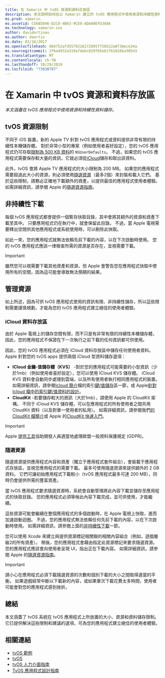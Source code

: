 ```yaml
---
title: 在 Xamarin 中 tvOS 資源和資料存放區
description: 本文說明如何在以 Xamarin 建立的 tvOS 應用程式中使用資源和持續性資料儲存。 它討論 iCloud 資料儲存體和隨選資源。
ms.prod: xamarin
ms.assetid: C56B5046-D2C0-4B63-9CE0-ADAA0EFD368A
ms.technology: xamarin-ios
author: davidortinau
ms.author: daortin
ms.date: 03/16/2017
ms.openlocfilehash: d84752afd5579216272895f750522a8f38ece34a
ms.sourcegitcommit: 2fbe4932a319af4ebc829f65eb1fb1816ba305d3
ms.translationtype: MT
ms.contentlocale: zh-TW
ms.lasthandoff: 10/29/2019
ms.locfileid: "73030797"
---
```

# <a name="tvos-resources-and-data-storage-in-xamarin"></a>在 Xamarin 中 tvOS 資源和資料存放區

_本文涵蓋在 tvOS 應用程式中使用資源和持續性資料儲存。_

<a name="tvOS-Resource-Limitations" />

## <a name="tvos-resource-limitations"></a>tvOS 資源限制

不同于 iOS 裝置，新的 Apple TV 針對 tvOS 應用程式或資料提供非常有限的持續性本機儲存體。 對於非常小型的專案（例如使用者喜好設定），您的 tvOS 應用程式仍可存取[限制為 500 KB 資料](https://forums.developer.apple.com/message/50696#50696)的 `NSUserDefaults`。 不過，如果您的 tvOS 應用程式需要保存較大量的資訊，它就必須從[iCloud](#iCloud-Data-Storage)儲存和取出該資料。

此外，tvOS 會將 Apple TV 應用程式的大小限制為 200 MB。 如果您的應用程式需要超過此大小的資源，則必須使用[隨選資源](#On-Demand-Resources)（最多2個）來封裝和載入它們。 基於這些限制，請務必正確地下載額外的資產，以提供最佳的應用程式使用者體驗。 如需詳細資訊，請參閱 Apple 的[隨選資源指南](https://developer.apple.com/library/prerelease/tvos/documentation/FileManagement/Conceptual/On_Demand_Resources_Guide/index.html#//apple_ref/doc/uid/TP40015083)。

<a name="Non-Persistent-Downloads" />

## <a name="non-persistent-downloads"></a>非持續性下載

每個 tvOS 應用程式都會提供一個暫存快取目錄，其中會將其額外的資源和資產下載至其中。 只要應用程式仍在執行中，就會保留此目錄。 不過，當 Apple 電視需要釋出空間供其他應用程式或系統使用時，可以刪除此快取。

如此一來，您的應用程式就無法依賴先前下載的內容，以在下次啟動時使用。 您的 tvOS 應用程式應該一律檢查所需的資源是否存在，並視需要下載。

> [!IMPORTANT]
> 雖然您可以視需要下載其他資產和資源，但 Apple 會警告您在應用程式快取中使用所有的空間，因為這可能會導致無法預期的結果。

<a name="Managing-Resources" />

## <a name="managing-resources"></a>管理資源

如上所述，因為可供 tvOS 應用程式使用的資訊有限、非持續性儲存，所以這些限制需要謹慎規劃，才能為您的 tvOS 應用程式建立絕佳的使用者體驗。

<a name="iCloud-Data-Storage" />

### <a name="icloud-data-storage"></a>iCloud 資料存放區

由於 Apple 電視上的儲存空間有限，而不只是有非常有限的持續性本機儲存體，因此，您的應用程式不保證在下一次執行之前下載的任何資訊都可供使用。

因此，您的 tvOS 應用程式必須在 iCloud 資料存放區中儲存任何使用者資料。 Apple 針對您的 tvOS apps 提供兩個 iCloud 型資料儲存選項：

- **ICloud 金鑰-值儲存體（KVS）** -對於您的應用程式可能需要的小型資訊（少於1mb）（例如使用者喜好設定），您可以使用 ICloud KVS 儲存體。 iCloud KVS 資料會自動同步處理到雲端，以及所有使用者執行相同應用程式的裝置。 如需詳細資訊，請參閱[Icloud 簡介](~/ios/data-cloud/introduction-to-icloud.md)檔的索引[鍵/值儲存](~/ios/data-cloud/introduction-to-icloud.md)區一節，或 Apple[針對 Icloud 檔中的索引鍵/值資料的設計](https://developer.apple.com/library/prerelease/tvos/documentation/General/Conceptual/iCloudDesignGuide/Chapters/DesigningForKey-ValueDataIniCloud.html#//apple_ref/doc/uid/TP40012094-CH7)。
- **CloudKit** -若要儲存較大的資訊（大於1mb），請使用 Apple 的 CloudKit 架構。 不同于 iCloud KVS 儲存體，可以在應用程式的所有使用者之間共用 CloudKit 資料（以及對單一使用者的私用）。 如需詳細資訊，請參閱我們[的 CloudKit 檔簡介](~/ios/data-cloud/intro-to-cloudkit.md)或 Apple 的[CloudKit 快速入門](https://developer.apple.com/library/prerelease/tvos/documentation/DataManagement/Conceptual/CloudKitQuickStart/Introduction/Introduction.html#//apple_ref/doc/uid/TP40014987)。

> [!IMPORTANT]
> Apple [提供工具](https://developer.apple.com/support/allowing-users-to-manage-data/)協助開發人員適當地處理歐盟一般資料保護規定 (GDPR)。

<a name="On-Demand-Resources" />

### <a name="on-demand-resources"></a>隨選資源

隨選資源提供應用程式內容和資產（獨立于應用程式套件組合），會裝載于應用程式存放區，並視您應用程式的需要下載。 最多可使用隨選資源來提供額外的 2 GB 資料。 它們可讓初始應用程式下載較小（tvOS 應用程式最多可達 200 MB），同時仍會提供所需的豐富資產。

當 tvOS 應用程式要求隨選資源時，系統會自動管理將此內容下載並儲存至應用程式的快取目錄。 您的應用程式必須等候此內容下載完成，並可供使用，才能繼續。

這些資源可能會繼續在整個應用程式的多個啟動時，在 Apple 電視上快取，進而加速啟動迴圈。 不過，您的應用程式無法依賴任何先前下載的內容，以在下次啟動時使用。 如需詳細資訊，請參閱上面的[非持續性下載](#Non-Persistent-Downloads)一節。

您可以使用 Xcode 來建立與提供資源標記相關聯的相關內容組合（例如，遊戲層級2的所有資產）。 稍後，您的應用程式會藉由指定此資源標記來要求隨選資源。 您的應用程式應該會向使用者呈現 UI，指出正在下載內容。 如需詳細資訊，請參閱 Apple 的[隨選資源指南](https://developer.apple.com/library/prerelease/tvos/documentation/FileManagement/Conceptual/On_Demand_Resources_Guide/index.html#//apple_ref/doc/uid/TP40015083)。

> [!IMPORTANT]
> 請小心在應用程式必須下載隨選資源的次數和個別下載的大小之間取得適當的平衡。 如果遊戲經常中斷以下載新的內容，或如果單次下載花費太多時間，使用者可能會對您的應用程式感到挫折。

<a name="Summary" />

## <a name="summary"></a>總結

本文涵蓋了 tvOS 系統在 tvOS 應用程式上所放置的大小、資源和資料儲存限制。 它已提供解決這些限制和建議的選項，可為您的應用程式建立絕佳的使用者體驗。

## <a name="related-links"></a>相關連結

- [tvOS 範例](https://docs.microsoft.com/samples/browse/?products=xamarin&term=Xamarin.iOS+tvOS)
- [tvOS](https://developer.apple.com/tvos/)
- [tvOS 人力介面指南](https://developer.apple.com/tvos/human-interface-guidelines/)
- [TvOS 應用程式設計指南](https://developer.apple.com/library/prerelease/tvos/documentation/General/Conceptual/AppleTV_PG/)
